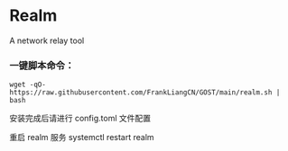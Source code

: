 # Realm
A network relay tool

### 一键脚本命令：

```
wget -qO- https://raw.githubusercontent.com/FrankLiangCN/GOST/main/realm.sh | bash
```

安装完成后请进行 config.toml 文件配置

重启 realm 服务
systemctl restart realm
